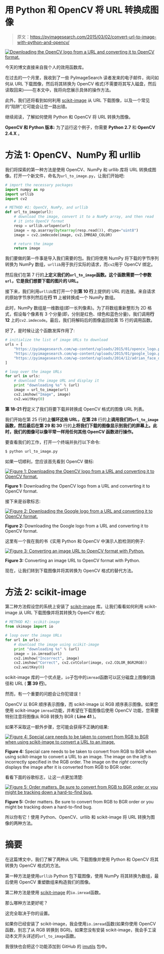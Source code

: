 # 用 Python 和 OpenCV 将 URL 转换成图像

> 原文：<https://pyimagesearch.com/2015/03/02/convert-url-to-image-with-python-and-opencv/>

[![Downloading the OpenCV logo from a URL and converting it to OpenCV format.](img/4cd634308380a69a45582da61c50cc35.png)](https://pyimagesearch.com/wp-content/uploads/2015/01/url_to_image_opencv.jpg)

今天的博文直接来自我个人的效用函数库。

在过去的一个月里，我收到了一些 PyImageSearch 读者发来的电子邮件，询问如何从 URL 下载图像，然后将其转换为 OpenCV 格式(不需要将其写入磁盘，然后读取回来)——在本文中，我将向您展示具体的操作方法。

此外，我们还将看到如何利用 [scikit-image](http://scikit-image.org/) 从 URL 下载图像，以及一个常见的“陷阱”,它可能会让您一路出错。

继续阅读，了解如何使用 Python 和 OpenCV 将 URL 转换为图像。

**OpenCV 和 Python 版本:**
为了运行这个例子，你需要 **Python 2.7** 和 **OpenCV 2.4.X** 。

# 方法 1: OpenCV、NumPy 和 urllib

我们将探索的第一种方法是使用 OpenCV、NumPy 和 urllib 库将 URL 转换成图像。打开一个新文件，命名为`url_to_image.py`，让我们开始吧:

```py
# import the necessary packages
import numpy as np
import urllib
import cv2

# METHOD #1: OpenCV, NumPy, and urllib
def url_to_image(url):
	# download the image, convert it to a NumPy array, and then read
	# it into OpenCV format
	resp = urllib.urlopen(url)
	image = np.asarray(bytearray(resp.read()), dtype="uint8")
	image = cv2.imdecode(image, cv2.IMREAD_COLOR)

	# return the image
	return image

```

我们要做的第一件事是导入我们需要的包。我们将使用 NumPy 将下载的字节序列转换为 NumPy 数组，`urllib`用于执行实际的请求，而`cv2`用于 OpenCV 绑定。

然后我们在第 7 行的**上定义我们的`url_to_image`函数。这个函数需要一个参数`url`，它是我们想要下载的图片的 URL。**

接下来，我们利用`urllib`库打开一个到**第 10 行**上提供的 URL 的连接。来自请求的原始字节序列然后在**行 11** 上被转换成一个 NumPy 数组。

此时，NumPy 数组是一维数组(即一长列像素)。为了将数组重新整形为 2D 格式，假设每个像素有 3 个分量(即，分别是红色、绿色和蓝色分量)，我们调用**行 12** 上的`cv2.imdecode`。最后，我们将解码后的图像返回给第 15 行的调用函数。

好了，是时候让这个函数发挥作用了:

```py
# initialize the list of image URLs to download
urls = [
	"https://pyimagesearch.com/wp-content/uploads/2015/01/opencv_logo.png",
	"https://pyimagesearch.com/wp-content/uploads/2015/01/google_logo.png",
	"https://pyimagesearch.com/wp-content/uploads/2014/12/adrian_face_detection_sidebar.png",
]

# loop over the image URLs
for url in urls:
	# download the image URL and display it
	print "downloading %s" % (url)
	image = url_to_image(url)
	cv2.imshow("Image", image)
	cv2.waitKey(0)

```

**第 18-21 行**定义了我们将要下载并转换成 OpenCV 格式的图像 URL 列表。

我们开始在第 25 行的**上循环这些 URL，在第 28** 行的**上调用我们的`url_to_image`函数，然后最后在第 29 和 30** 行的**上将我们下载的图像显示到我们的屏幕上。此时，我们的图像可以像平常一样用任何其他 OpenCV 函数进行操作。**

要查看我们的工作，打开一个终端并执行以下命令:

```py
$ python url_to_image.py

```

如果一切顺利，您应该首先看到 OpenCV 徽标:

[![Figure 1: Downloading the OpenCV logo from a URL and converting it to OpenCV format.](img/4cd634308380a69a45582da61c50cc35.png)](https://pyimagesearch.com/wp-content/uploads/2015/01/url_to_image_opencv.jpg)

**Figure 1:** Downloading the OpenCV logo from a URL and converting it to OpenCV format.

接下来是谷歌标志:

[![Figure 2: Downloading the Google logo from a URL and converting it to OpenCV format.](img/fb936cbb4d827a6ed2152e900f9cdbb5.png)](https://pyimagesearch.com/wp-content/uploads/2015/01/url_to_image_google.jpg)

**Figure 2:** Downloading the Google logo from a URL and converting it to OpenCV format.

这里有一个我在我的书《实用 Python 和 OpenCV 中演示人脸检测的例子:

[![Figure 3: Converting an image URL to OpenCV format with Python.](img/a97b0473c6e8f9b4f37c119842882ac8.png)](https://pyimagesearch.com/wp-content/uploads/2015/01/url_to_image_face.jpg)

**Figure 3:** Converting an image URL to OpenCV format with Python.

现在，让我们转到下载图像并将其转换为 OpenCV 格式的替代方法。

# 方法 2: scikit-image

第二种方法假设您的系统上安装了 [scikit-image](http://scikit-image.org/) 库。让我们看看如何利用 scikit-image 从 URL 下载图像并将其转换为 OpenCV 格式:

```py
# METHOD #2: scikit-image
from skimage import io

# loop over the image URLs
for url in urls:
	# download the image using scikit-image
	print "downloading %s" % (url)
	image = io.imread(url)
	cv2.imshow("Incorrect", image)
	cv2.imshow("Correct", cv2.cvtColor(image, cv2.COLOR_BGR2RGB))
	cv2.waitKey(0)

```

scikit-image 库的一个优点是，`io`子包中的`imread`函数可以区分磁盘上图像的路径和 URL ( **第 39 行**)。

然而，有一个重要的问题会让你犯错误！

OpenCV 以 BGR 顺序表示图像，而 scikit-image 以 RGB 顺序表示图像。如果您使用 scikit-image `imread`功能，并希望在下载图像后使用 OpenCV 功能，您需要特别注意将图像从 RGB 转换为 BGR ( **Line 41** )。

如果不采取这一额外步骤，您可能会获得不正确的结果:

[![Figure 4: Special care needs to be taken to convert from RGB to BGR when using scikit-image to convert a URL to an image.](img/a119b808820ce3b6bd7b7976d43ea0c6.png)](https://pyimagesearch.com/wp-content/uploads/2015/01/url_to_image_opencv_skimage.jpg)

**Figure 4:** Special care needs to be taken to convert from RGB to BGR when using scikit-image to convert a URL to an image. The image on the *left* is incorrectly specified in the RGB order. The image on the *right* correctly displays the image after it is converted from RGB to BGR order.

看看下面的谷歌标志，让这一点更加清楚:

[![Figure 5: Order matters. Be sure to convert from RGB to BGR order or you might be tracking down a hard-to-find bug.](img/c5811283ed20f018bafa57dedeb783b7.png)](https://pyimagesearch.com/wp-content/uploads/2015/01/url_to_image_google_skimage.jpg)

**Figure 5:** Order matters. Be sure to convert from RGB to BGR order or you might be tracking down a hard-to-find bug.

所以你有它！使用 Python、OpenCV、urllib 和 scikit-image 将 URL 转换为图像的两种方法。

# 摘要

在这篇博文中，我们了解了两种从 URL 下载图像并使用 Python 和 OpenCV 将其转换为 OpenCV 格式的方法。

第一种方法是使用`urllib` Python 包下载图像，使用 NumPy 将其转换为数组，最后使用 OpenCV 重塑数组来构造我们的图像。

第二种方法是使用 [scikit-image](http://scikit-image.org/) 的`io.imread`函数。

那么哪种方法更好呢？

这完全取决于你的设置。

如果你已经安装了 scikit-image，我会使用`io.imread`函数(如果你使用 OpenCV 函数，别忘了从 RGB 转换到 BGR)。如果您没有安装 scikit-image，我会手工滚动本文开头详述的`url_to_image`函数。

我很快也会把这个功能添加到 GitHub 的 [imutils](https://github.com/jrosebr1/imutils) 包中。